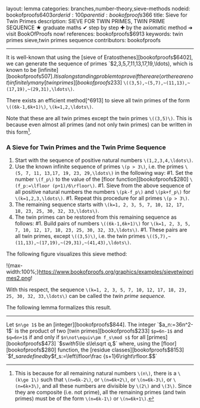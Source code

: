 layout: lemma
categories: branches,number-theory,sieve-methods
nodeid: bookofproofs$6403
orderid: 100
parentid: bookofproofs$366
title: Sieve for Twin Primes
description: SIEVE FOR TWIN PRIMES, TWIN PRIME SEQUENCE ★ graduate maths ✔ step by step ✚ by the axiomatic method ➜ visit BookOfProofs now!
references: bookofproofs$6913
keywords: twin primes sieve,twin primes sequence
contributors: bookofproofs

---
It is well-known that using the [sieve of Eratosthenes][bookofproofs$6402], we can generate the sequence of primes `$2,3,5,7,11,13,17,19,\ldots\), which is known to be [infinite][bookofproofs$507].
It is a longstanding problem to prove if there are (or there are not) infinitely many [twin primes][bookofproofs$233] `\((3,5),~(5,7),~(11,13),~(17,19),~(29,31),\ldots\)`.

There exists an efficient method[^6913] to sieve all twin primes of the form `\((6k-1,6k+1)\)`, `\(k=1,2,\ldots\)`. 

Note that these are all twin primes except the twin primes `\((3,5)\)`. This is because even almost all primes (and not only twin primes) can be written in this form[^1].

### A Sieve for Twin Primes and the Twin Prime Sequence

1. Start with the sequence of positive natural numbers `\(1,2,3,4,\ldots\)`.
1. Use the known infinite sequence of primes `\(p > 3\)`, i.e. the primes `\(5, 7, 11, 13,17, 19, 23, 29,\ldots\)` in the following way: 
#1. Set the number `\(f_p\)` to the value of the [floor function][bookofproofs$280] `\(f_p:=\lfloor (p+1)/6\rfloor\)`.
#1. Sieve from the above sequence of all positive natural numbers the numbers `\(pk-f_p\)` and `\(pk+f_p\)` for `\(k=1,2,3,\ldots\)`. 
#1. Repeat this procedure for all primes `\(p > 3\)`.
1. The remaining sequence starts with `\(k=1, 2, 3, 5, 7, 10, 12, 17, 18, 23, 25, 30, 32, 33,\ldots\)`.
1. The twin primes can be restored from this remaining sequence as follows:
#1. Build pairs of numbers `\((6k-1,6k+1)\)` for `\(k=1, 2, 3, 5, 7, 10, 12, 17, 18, 23, 25, 30, 32, 33,\ldots\)`.
#1. These pairs are all twin primes, except `\((3,5)\)`, i.e. the twin primes `\((5,7),~(11,13),~(17,19),~(29,31),~(41,43),\ldots\)`.

The following figure visualizes this sieve method:

!{max-width:100%;}https://www.bookofproofs.org/graphics/examples/sievetwinprimes2.png!


With this respect, the sequence `\(k=1, 2, 3, 5, 7, 10, 12, 17, 18, 23, 25, 30, 32, 33,\ldots\)` can be called the *twin prime sequence.*

The following lemma formalizes this result.

[^1]: This is because for all remaining natural numbers `\(n\)`, there is a `\(k\ge 1\)` such 
that `\(n=6k-2\)`, or `\(n=6k+2\)`, or `\(n=6k-3\)`, or `\(n=6k+3\)`, and all these numbers 
are divisible by `\(2\)` and `\(3\)`. Since they are composite (i.e. not prime), all the 
remaining primes (and twin primes) must be of the form `\(n=6k-1\)` or `\(n=6k+1\)`.

---

Let `$n\ge 1$` be an [integer][bookofproofs$844]. The integer `$a_n:=36n^2-1$` is the product of two
[twin primes][bookofproofs$233] `$p=6n-1$` and `$q=6n+1$` if and only if `$n\not\equiv\pm f_s\mod s$` for 
all [primes][bookofproofs$473] `$s$` with `$5\le s\le\sqrt q,$` where, using the [floor][bookofproofs$280] function, 
the [residue classes][bookofproofs$8153] `$f_s$` are defined by `$$f_s:=\left\lfloor\frac {s+1}6\right\rfloor.$$`
